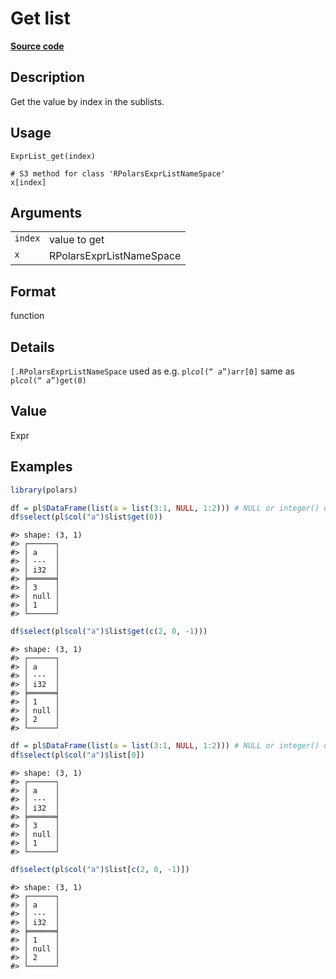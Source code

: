 
# Get list

[**Source code**](https://github.com/pola-rs/r-polars/tree/53c7d964901ed4a019998e89aff8c6d44691d793/R/expr__list.R#L149)

## Description

Get the value by index in the sublists.

## Usage

<pre><code class='language-R'>ExprList_get(index)

# S3 method for class 'RPolarsExprListNameSpace'
x[index]
</code></pre>

## Arguments

<table>
<tr>
<td style="white-space: nowrap; font-family: monospace; vertical-align: top">
<code id="ExprList_get_:_index">index</code>
</td>
<td>
value to get
</td>
</tr>
<tr>
<td style="white-space: nowrap; font-family: monospace; vertical-align: top">
<code id="ExprList_get_:_x">x</code>
</td>
<td>
RPolarsExprListNameSpace
</td>
</tr>
</table>

## Format

function

## Details

<code style="white-space: pre;">\[.RPolarsExprListNameSpace</code> used
as e.g. <code>pl$col(“a”)$arr\[0\]</code> same as
<code>pl$col(“a”)$get(0)</code>

## Value

Expr

## Examples

``` r
library(polars)

df = pl$DataFrame(list(a = list(3:1, NULL, 1:2))) # NULL or integer() or list()
df$select(pl$col("a")$list$get(0))
```

    #> shape: (3, 1)
    #> ┌──────┐
    #> │ a    │
    #> │ ---  │
    #> │ i32  │
    #> ╞══════╡
    #> │ 3    │
    #> │ null │
    #> │ 1    │
    #> └──────┘

``` r
df$select(pl$col("a")$list$get(c(2, 0, -1)))
```

    #> shape: (3, 1)
    #> ┌──────┐
    #> │ a    │
    #> │ ---  │
    #> │ i32  │
    #> ╞══════╡
    #> │ 1    │
    #> │ null │
    #> │ 2    │
    #> └──────┘

``` r
df = pl$DataFrame(list(a = list(3:1, NULL, 1:2))) # NULL or integer() or list()
df$select(pl$col("a")$list[0])
```

    #> shape: (3, 1)
    #> ┌──────┐
    #> │ a    │
    #> │ ---  │
    #> │ i32  │
    #> ╞══════╡
    #> │ 3    │
    #> │ null │
    #> │ 1    │
    #> └──────┘

``` r
df$select(pl$col("a")$list[c(2, 0, -1)])
```

    #> shape: (3, 1)
    #> ┌──────┐
    #> │ a    │
    #> │ ---  │
    #> │ i32  │
    #> ╞══════╡
    #> │ 1    │
    #> │ null │
    #> │ 2    │
    #> └──────┘
